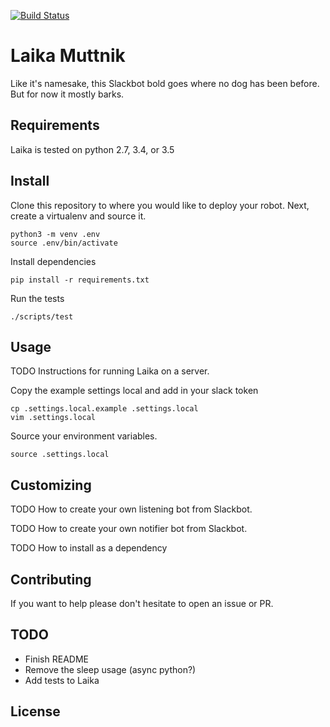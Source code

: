
[![Build Status](https://travis-ci.org/hockeybuggy/laika-muttnik.svg?branch=master)](https://travis-ci.org/hockeybuggy/laika-muttnik)

# Laika Muttnik

Like it's namesake, this Slackbot bold goes where no dog has been before. But
for now it mostly barks.

## Requirements

Laika is tested on python 2.7, 3.4, or 3.5

## Install

Clone this repository to where you would like to deploy your robot. Next,
create a virtualenv and source it.

    python3 -m venv .env
    source .env/bin/activate


Install dependencies

    pip install -r requirements.txt

Run the tests

    ./scripts/test

## Usage

TODO Instructions for running Laika on a server.

Copy the example settings local and add in your slack token

    cp .settings.local.example .settings.local
    vim .settings.local

Source your environment variables.

    source .settings.local

## Customizing

TODO How to create your own listening bot from Slackbot.

TODO How to create your own notifier bot from Slackbot.

TODO How to install as a dependency

## Contributing

If you want to help please don't hesitate to open an issue or PR.

## TODO

- Finish README
- Remove the sleep usage (async python?)
- Add tests to Laika

## License

